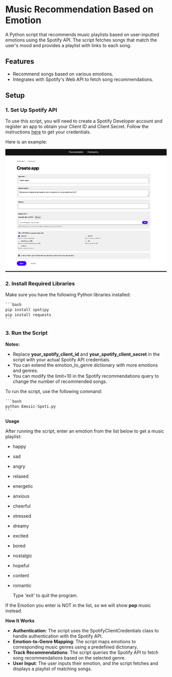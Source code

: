 # Music Recommendation Based on Emotion

A Python script that recommends music playlists based on user-inputted emotions using the Spotify API. The script fetches songs that match the user's mood and provides a playlist with links to each song.

## Features

- Recommend songs based on various emotions.
- Integrates with Spotify's Web API to fetch song recommendations.

## Setup

### 1. Set Up Spotify API

To use this script, you will need to create a Spotify Developer account and register an app to obtain your Client ID and Client Secret. Follow the instructions [here](https://developer.spotify.com/documentation/general/guides/authorization/app-settings/) to get your credentials.

Here is an example:

![alt text](image.png)

### 2. Install Required Libraries

Make sure you have the following Python libraries installed:

    ```bash
    pip install spotipy
    pip install requests
    ```


### 3. Run the Script

**Notes:**
- Replace **your_spotify_client_id** and **your_spotify_client_secret** in the script with your actual Spotify API credentials.
- You can extend the emotion_to_genre dictionary with more emotions and genres.
- You can modify the limit=10 in the Spotify recommendations query to change the number of recommended songs.

To run the script, use the following command:

    ```bash
    python Emosic-Spoti.py
    ```

**Usage**

After running the script, enter an emotion from the list below to get a music playlist:

- happy
- sad
- angry
- relaxed
- energetic
- anxious
- cheerful
- stressed
- dreamy
- excited
- bored
- nostalgic
- hopeful
- content
- romantic

  Type 'exit' to quit the program.

If the Emotion you enter is NOT in the list, so we will show **pop** music instead.

**How It Works**

- **Authentication**: The script uses the SpotifyClientCredentials class to handle authentication with the Spotify API.
- **Emotion-to-Genre Mapping**: The script maps emotions to corresponding music genres using a predefined dictionary.
- **Track Recommendations**: The script queries the Spotify API to fetch song recommendations based on the selected genre.
- **User Input**: The user inputs their emotion, and the script fetches and displays a playlist of matching songs.